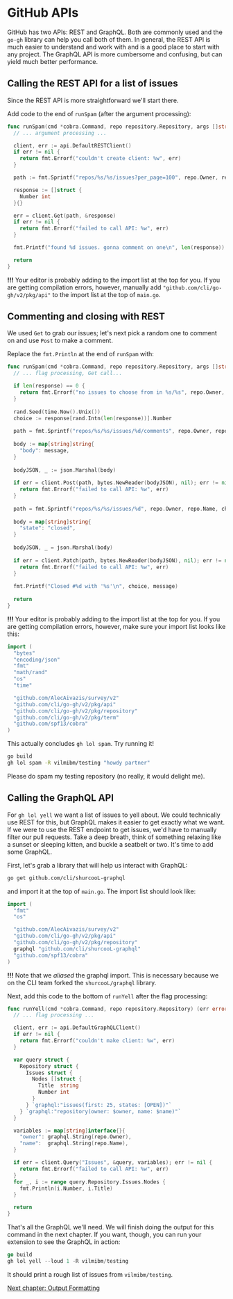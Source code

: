# GitHub APIs

GitHub has two APIs: REST and GraphQL. Both are commonly used and the `go-gh` library can help you call both of them. In general, the REST API is much easier to understand and work with and is a good place to start with any project. The GraphQL API is more cumbersome and confusing, but can yield much better performance.

## Calling the REST API for a list of issues

Since the REST API is more straightforward we'll start there.

Add code to the end of `runSpam` (after the argument processing):

```go
func runSpam(cmd *cobra.Command, repo repository.Repository, args []string) (err error) {
  // ... argument processing ...

  client, err := api.DefaultRESTClient()
  if err != nil {
    return fmt.Errorf("couldn't create client: %w", err)
  }

  path := fmt.Sprintf("repos/%s/%s/issues?per_page=100", repo.Owner, repo.Name)

  response := []struct {
    Number int
  }{}

  err = client.Get(path, &response)
  if err != nil {
    return fmt.Errorf("failed to call API: %w", err)
  }

  fmt.Printf("found %d issues. gonna comment on one\n", len(response))

  return
}
```

**!!!** Your editor is probably adding to the import list at the top for you. If you are getting compilation errors, however, manually add `"github.com/cli/go-gh/v2/pkg/api"` to the import list at the top of `main.go`.

## Commenting and closing with REST

We used `Get` to grab our issues; let's next pick a random one to comment on and use `Post` to make a comment.

Replace the `fmt.Println` at the end of `runSpam` with:

```go
func runSpam(cmd *cobra.Command, repo repository.Repository, args []string) (err error) {
  // ... flag processing, Get call...

  if len(response) == 0 {
    return fmt.Errorf("no issues to choose from in %s/%s", repo.Owner, repo.Name)
  }
  
  rand.Seed(time.Now().Unix())
  choice := response[rand.Intn(len(response))].Number
  
  path = fmt.Sprintf("repos/%s/%s/issues/%d/comments", repo.Owner, repo.Name, choice)
  
  body := map[string]string{
    "body": message,
  }
  
  bodyJSON, _ := json.Marshal(body)
  
  if err = client.Post(path, bytes.NewReader(bodyJSON), nil); err != nil {
    return fmt.Errorf("failed to call API: %w", err)
  }
  
  path = fmt.Sprintf("repos/%s/%s/issues/%d", repo.Owner, repo.Name, choice)
  
  body = map[string]string{
    "state": "closed",
  }
  
  bodyJSON, _ = json.Marshal(body)
  
  if err = client.Patch(path, bytes.NewReader(bodyJSON), nil); err != nil {
    return fmt.Errorf("failed to call API: %w", err)
  }
  
  fmt.Printf("Closed #%d with '%s'\n", choice, message)
  
  return
}
```

**!!!** Your editor is probably adding to the import list at the top for you. If you are getting compilation errors, however, make sure your import list looks like this:

```go
import (
  "bytes"
  "encoding/json"
  "fmt"
  "math/rand"
  "os"
  "time"

  "github.com/AlecAivazis/survey/v2"
  "github.com/cli/go-gh/v2/pkg/api"
  "github.com/cli/go-gh/v2/pkg/repository"
  "github.com/cli/go-gh/v2/pkg/term"
  "github.com/spf13/cobra"
)
```

This actually concludes `gh lol spam`. Try running it!

```bash
go build
gh lol spam -R vilmibm/testing "howdy partner"
```

Please do spam my testing repository (no really, it would delight me).

## Calling the GraphQL API

For `gh lol yell` we want a list of issues to yell about. We could technically use REST for this, but GraphQL makes it easier to get exactly what we want. If we were to use the REST endpoint to get issues, we'd have to manually filter our pull requests. Take a deep breath, think of something relaxing like a sunset or sleeping kitten, and buckle a seatbelt or two. It's time to add some GraphQL.

First, let's grab a library that will help us interact with GraphQL:

```bash
go get github.com/cli/shurcooL-graphql
```

and import it at the top of `main.go`. The import list should look like:

```go
import (
  "fmt"
  "os"

  "github.com/AlecAivazis/survey/v2"
  "github.com/cli/go-gh/v2/pkg/api"
  "github.com/cli/go-gh/v2/pkg/repository"
  graphql "github.com/cli/shurcooL-graphql"
  "github.com/spf13/cobra"
)
```

**!!!** Note that we _aliased_ the graphql import. This is necessary because we on the CLI team forked the `shurcooL/graphql` library.

Next, add this code to the bottom of `runYell` after the flag processing:

```go
func runYell(cmd *cobra.Command, repo repository.Repository) (err error) {
  // ... flag processing ...

  client, err := api.DefaultGraphQLClient()
  if err != nil {
    return fmt.Errorf("couldn't make client: %w", err)
  }

  var query struct {
    Repository struct {
      Issues struct {
        Nodes []struct {
          Title  string
          Number int
        }
      } `graphql:"issues(first: 25, states: [OPEN])"`
    } `graphql:"repository(owner: $owner, name: $name)"`
  }

  variables := map[string]interface{}{
    "owner": graphql.String(repo.Owner),
    "name":  graphql.String(repo.Name),
  }

  if err = client.Query("Issues", &query, variables); err != nil {
    return fmt.Errorf("failed to call API: %w", err)
  }
  for _, i := range query.Repository.Issues.Nodes {
    fmt.Println(i.Number, i.Title)
  }

  return
}
```

That's all the GraphQL we'll need. We will finish doing the output for this command in the next chapter. If you want, though, you can run your extension to see the GraphQL in action:

```go
go build
gh lol yell --loud 1 -R vilmibm/testing
```

It should print a rough list of issues from `vilmibm/testing`.

[Next chapter: Output Formatting](07.md)
